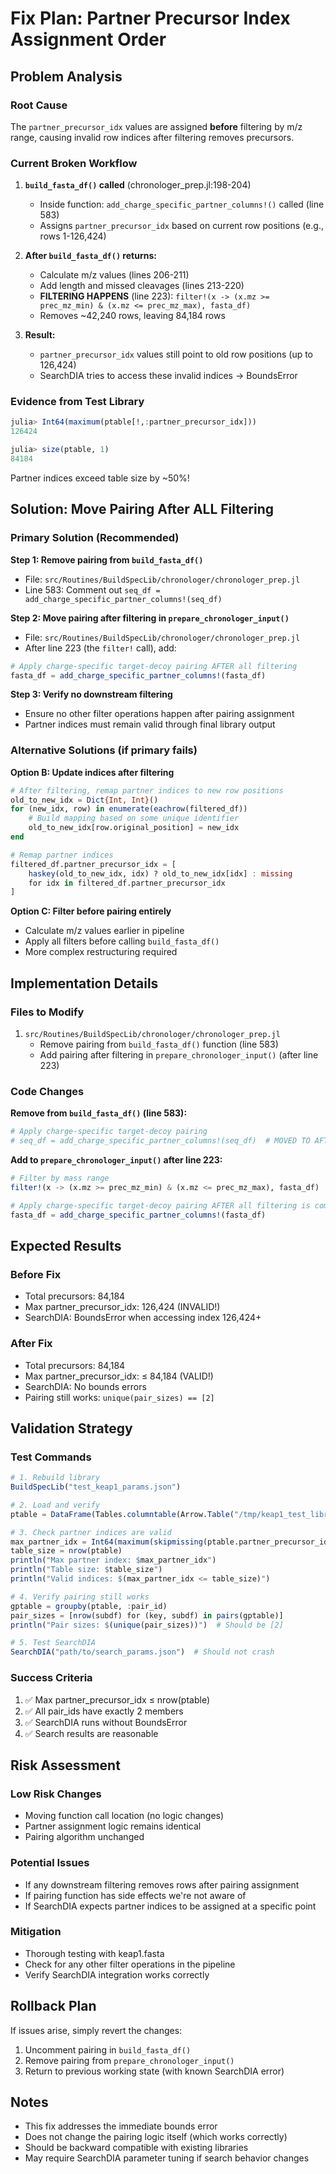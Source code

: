 # Fix Plan: Partner Precursor Index Assignment Order

## Problem Analysis

### Root Cause
The `partner_precursor_idx` values are assigned **before** filtering by m/z range, causing invalid row indices after filtering removes precursors.

### Current Broken Workflow
1. **`build_fasta_df()` called** (chronologer_prep.jl:198-204)
   - Inside function: `add_charge_specific_partner_columns!()` called (line 583)
   - Assigns `partner_precursor_idx` based on current row positions (e.g., rows 1-126,424)

2. **After `build_fasta_df()` returns:**
   - Calculate m/z values (lines 206-211)
   - Add length and missed cleavages (lines 213-220)
   - **FILTERING HAPPENS** (line 223): `filter!(x -> (x.mz >= prec_mz_min) & (x.mz <= prec_mz_max), fasta_df)`
   - Removes ~42,240 rows, leaving 84,184 rows

3. **Result:**
   - `partner_precursor_idx` values still point to old row positions (up to 126,424)
   - SearchDIA tries to access these invalid indices → BoundsError

### Evidence from Test Library
```julia
julia> Int64(maximum(ptable[!,:partner_precursor_idx]))
126424

julia> size(ptable, 1)
84184
```
Partner indices exceed table size by ~50%!

## Solution: Move Pairing After ALL Filtering

### Primary Solution (Recommended)

**Step 1: Remove pairing from `build_fasta_df()`**
- File: `src/Routines/BuildSpecLib/chronologer/chronologer_prep.jl`
- Line 583: Comment out `seq_df = add_charge_specific_partner_columns!(seq_df)`

**Step 2: Move pairing after filtering in `prepare_chronologer_input()`**
- File: `src/Routines/BuildSpecLib/chronologer/chronologer_prep.jl`
- After line 223 (the `filter!` call), add:
```julia
# Apply charge-specific target-decoy pairing AFTER all filtering
fasta_df = add_charge_specific_partner_columns!(fasta_df)
```

**Step 3: Verify no downstream filtering**
- Ensure no other filter operations happen after pairing assignment
- Partner indices must remain valid through final library output

### Alternative Solutions (if primary fails)

**Option B: Update indices after filtering**
```julia
# After filtering, remap partner indices to new row positions
old_to_new_idx = Dict{Int, Int}()
for (new_idx, row) in enumerate(eachrow(filtered_df))
    # Build mapping based on some unique identifier
    old_to_new_idx[row.original_position] = new_idx
end

# Remap partner indices
filtered_df.partner_precursor_idx = [
    haskey(old_to_new_idx, idx) ? old_to_new_idx[idx] : missing 
    for idx in filtered_df.partner_precursor_idx
]
```

**Option C: Filter before pairing entirely**
- Calculate m/z values earlier in pipeline
- Apply all filters before calling `build_fasta_df()`
- More complex restructuring required

## Implementation Details

### Files to Modify
1. `src/Routines/BuildSpecLib/chronologer/chronologer_prep.jl`
   - Remove pairing from `build_fasta_df()` function (line 583)
   - Add pairing after filtering in `prepare_chronologer_input()` (after line 223)

### Code Changes

**Remove from `build_fasta_df()` (line 583):**
```julia
# Apply charge-specific target-decoy pairing
# seq_df = add_charge_specific_partner_columns!(seq_df)  # MOVED TO AFTER FILTERING
```

**Add to `prepare_chronologer_input()` after line 223:**
```julia
# Filter by mass range
filter!(x -> (x.mz >= prec_mz_min) & (x.mz <= prec_mz_max), fasta_df)

# Apply charge-specific target-decoy pairing AFTER all filtering is complete
fasta_df = add_charge_specific_partner_columns!(fasta_df)
```

## Expected Results

### Before Fix
- Total precursors: 84,184
- Max partner_precursor_idx: 126,424 (INVALID!)
- SearchDIA: BoundsError when accessing index 126,424+

### After Fix
- Total precursors: 84,184
- Max partner_precursor_idx: ≤ 84,184 (VALID!)
- SearchDIA: No bounds errors
- Pairing still works: `unique(pair_sizes) == [2]`

## Validation Strategy

### Test Commands
```julia
# 1. Rebuild library
BuildSpecLib("test_keap1_params.json")

# 2. Load and verify
ptable = DataFrame(Tables.columntable(Arrow.Table("/tmp/keap1_test_library/keap1_test.poin/precursors_table.arrow")))

# 3. Check partner indices are valid
max_partner_idx = Int64(maximum(skipmissing(ptable.partner_precursor_idx)))
table_size = nrow(ptable)
println("Max partner index: $max_partner_idx")
println("Table size: $table_size")
println("Valid indices: $(max_partner_idx <= table_size)")

# 4. Verify pairing still works
gptable = groupby(ptable, :pair_id)
pair_sizes = [nrow(subdf) for (key, subdf) in pairs(gptable)]
println("Pair sizes: $(unique(pair_sizes))")  # Should be [2]

# 5. Test SearchDIA
SearchDIA("path/to/search_params.json")  # Should not crash
```

### Success Criteria
1. ✅ Max partner_precursor_idx ≤ nrow(ptable)
2. ✅ All pair_ids have exactly 2 members
3. ✅ SearchDIA runs without BoundsError
4. ✅ Search results are reasonable

## Risk Assessment

### Low Risk Changes
- Moving function call location (no logic changes)
- Partner assignment logic remains identical
- Pairing algorithm unchanged

### Potential Issues
- If any downstream filtering removes rows after pairing assignment
- If pairing function has side effects we're not aware of
- If SearchDIA expects partner indices to be assigned at a specific point

### Mitigation
- Thorough testing with keap1.fasta
- Check for any other filter operations in the pipeline
- Verify SearchDIA integration works correctly

## Rollback Plan
If issues arise, simply revert the changes:
1. Uncomment pairing in `build_fasta_df()`
2. Remove pairing from `prepare_chronologer_input()`
3. Return to previous working state (with known SearchDIA error)

## Notes
- This fix addresses the immediate bounds error
- Does not change the pairing logic itself (which works correctly)
- Should be backward compatible with existing libraries
- May require SearchDIA parameter tuning if search behavior changes